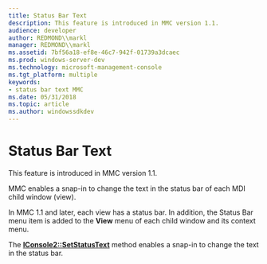 ```yaml
---
title: Status Bar Text
description: This feature is introduced in MMC version 1.1.
audience: developer
author: REDMOND\\markl
manager: REDMOND\\markl
ms.assetid: 7bf56a18-ef8e-46c7-942f-01739a3dcaec
ms.prod: windows-server-dev
ms.technology: microsoft-management-console
ms.tgt_platform: multiple
keywords:
- status bar text MMC
ms.date: 05/31/2018
ms.topic: article
ms.author: windowssdkdev
---
```


# Status Bar Text

This feature is introduced in MMC version 1.1.

MMC enables a snap-in to change the text in the status bar of each MDI child window (view).

In MMC 1.1 and later, each view has a status bar. In addition, the Status Bar menu item is added to the **View** menu of each child window and its context menu.

The [**IConsole2::SetStatusText**](/windows/win32/Mmc/nf-mmc-iconsole2-setstatustext?branch=master) method enables a snap-in to change the text in the status bar.

 

 





